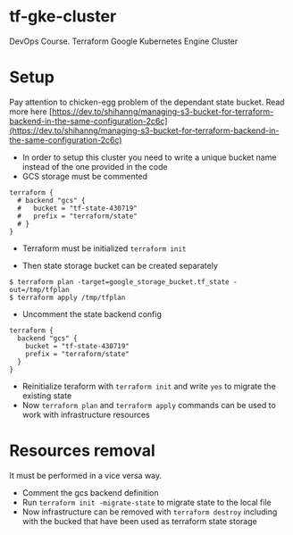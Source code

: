 # tf-gke-cluster
DevOps Course. Terraform Google Kubernetes Engine Cluster 

# Setup
Pay attention to chicken-egg problem of the dependant state bucket.
Read more here [https://dev.to/shihanng/managing-s3-bucket-for-terraform-backend-in-the-same-configuration-2c6c](https://dev.to/shihanng/managing-s3-bucket-for-terraform-backend-in-the-same-configuration-2c6c)

* In order to setup this cluster you need to write a unique bucket name instead of the one provided in the code
* GCS storage must be commented
```
terraform {
  # backend "gcs" {
  #   bucket = "tf-state-430719"
  #   prefix = "terraform/state"
  # }
}
```

* Terraform must be initialized `terraform init`

* Then state storage bucket can be created separately
```
$ terraform plan -target=google_storage_bucket.tf_state -out=/tmp/tfplan
$ terraform apply /tmp/tfplan
```

* Uncomment the state backend config

```
terraform {
  backend "gcs" {
    bucket = "tf-state-430719"
    prefix = "terraform/state"
  }
}
```

* Reinitialize teraform with `terraform init` and write `yes` to migrate the existing state
* Now `terraform plan` and `terraform apply` commands can be used to work with infrastructure resources

# Resources removal

It must be performed in a vice versa way.

* Comment the gcs backend definition
* Run `terraform init -migrate-state` to migrate state to the local file
* Now infrastructure can be removed with `terraform destroy` including with the bucked that have been used as terraform state storage
